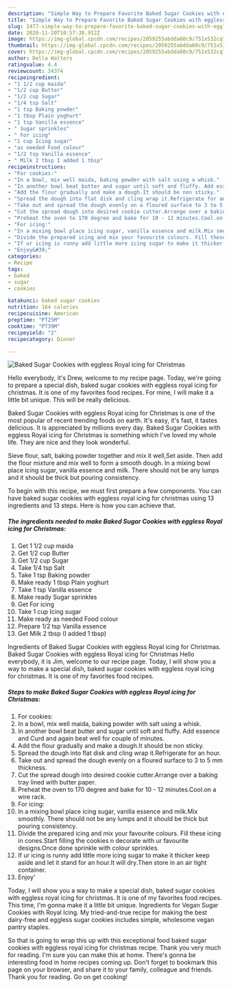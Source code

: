 ```yaml
---
description: "Simple Way to Prepare Favorite Baked Sugar Cookies with eggless Royal icing for Christmas"
title: "Simple Way to Prepare Favorite Baked Sugar Cookies with eggless Royal icing for Christmas"
slug: 2477-simple-way-to-prepare-favorite-baked-sugar-cookies-with-eggless-royal-icing-for-christmas
date: 2020-11-20T10:57:38.912Z
image: https://img-global.cpcdn.com/recipes/2059255abdda60c9/751x532cq70/baked-sugar-cookies-with-eggless-royal-icing-for-christmas-recipe-main-photo.jpg
thumbnail: https://img-global.cpcdn.com/recipes/2059255abdda60c9/751x532cq70/baked-sugar-cookies-with-eggless-royal-icing-for-christmas-recipe-main-photo.jpg
cover: https://img-global.cpcdn.com/recipes/2059255abdda60c9/751x532cq70/baked-sugar-cookies-with-eggless-royal-icing-for-christmas-recipe-main-photo.jpg
author: Della Walters
ratingvalue: 4.4
reviewcount: 34374
recipeingredient:
- "1 1/2 cup maida"
- "1/2 cup Butter"
- "1/2 cup Sugar"
- "1/4 tsp Salt"
- "1 tsp Baking powder"
- "1 tbsp Plain yoghurt"
- "1 tsp Vanilla essence"
- " Sugar sprinkles"
- " For icing"
- "1 cup Icing sugar"
- "as needed Food colour"
- "1/2 tsp Vanilla essence"
- " Milk 2 tbsp I added 1 tbsp"
recipeinstructions:
- "For cookies:"
- "In a bowl, mix well maida, baking powder with salt using a whisk."
- "In another bowl beat butter and sugar until soft and fluffy. Add essence and Curd and again beat well for couple of minutes."
- "Add the flour gradually and make a dough.It should be non sticky."
- "Spread the dough into flat disk and cling wrap it.Refrigerate for an hour."
- "Take out and spread the dough evenly on a floured surface to 3 to 5 mm thickness."
- "Cut the spread dough into desired cookie cutter.Arrange over a baking tray lined with butter paper."
- "Preheat the oven to 170 degree and bake for 10 - 12 minutes.Cool.on a wire rack."
- "For icing:"
- "In a mixing bowl place icing sugar, vanilla essence and milk.Mix smoothly. There should not be any lumps and it should be thick but pouring consistency."
- "Divide the prepared icing and mix your favourite colours. Fill these icing in cones.Start filling the cookies n decorate with ur favourite designs.Once done sprinkle with colour sprinkles."
- "If ur icing is runny add little more icing sugar to make it thicker keep aside and let it stand for an hour.It will dry.Then store in an air tight container."
- "Enjoy&#39;"
categories:
- Recipe
tags:
- baked
- sugar
- cookies

katakunci: baked sugar cookies 
nutrition: 164 calories
recipecuisine: American
preptime: "PT25M"
cooktime: "PT39M"
recipeyield: "2"
recipecategory: Dinner

---
```



![Baked Sugar Cookies with eggless Royal icing for Christmas](https://img-global.cpcdn.com/recipes/2059255abdda60c9/751x532cq70/baked-sugar-cookies-with-eggless-royal-icing-for-christmas-recipe-main-photo.jpg)

Hello everybody, it's Drew, welcome to my recipe page. Today, we're going to prepare a special dish, baked sugar cookies with eggless royal icing for christmas. It is one of my favorites food recipes. For mine, I will make it a little bit unique. This will be really delicious.

Baked Sugar Cookies with eggless Royal icing for Christmas is one of the most popular of recent trending foods on earth. It's easy, it's fast, it tastes delicious. It is appreciated by millions every day. Baked Sugar Cookies with eggless Royal icing for Christmas is something which I've loved my whole life. They are nice and they look wonderful.

Sieve flour, salt, baking powder together and mix it well,Set aside. Then add the flour mixture and mix well to form a smooth dough. In a mixing bowl place icing sugar, vanilla essence and milk. There should not be any lumps and it should be thick but pouring consistency.


To begin with this recipe, we must first prepare a few components. You can have baked sugar cookies with eggless royal icing for christmas using 13 ingredients and 13 steps. Here is how you can achieve that.

<!--inarticleads1-->

##### The ingredients needed to make Baked Sugar Cookies with eggless Royal icing for Christmas:

1. Get 1 1/2 cup maida
1. Get 1/2 cup Butter
1. Get 1/2 cup Sugar
1. Take 1/4 tsp Salt
1. Take 1 tsp Baking powder
1. Make ready 1 tbsp Plain yoghurt
1. Take 1 tsp Vanilla essence
1. Make ready  Sugar sprinkles
1. Get  For icing
1. Take 1 cup Icing sugar
1. Make ready as needed Food colour
1. Prepare 1/2 tsp Vanilla essence
1. Get  Milk 2 tbsp (I added 1 tbsp)


Ingredients of Baked Sugar Cookies with eggless Royal icing for Christmas. Baked Sugar Cookies with eggless Royal icing for Christmas Hello everybody, it is Jim, welcome to our recipe page. Today, I will show you a way to make a special dish, baked sugar cookies with eggless royal icing for christmas. It is one of my favorites food recipes. 

<!--inarticleads2-->

##### Steps to make Baked Sugar Cookies with eggless Royal icing for Christmas:

1. For cookies:
1. In a bowl, mix well maida, baking powder with salt using a whisk.
1. In another bowl beat butter and sugar until soft and fluffy. Add essence and Curd and again beat well for couple of minutes.
1. Add the flour gradually and make a dough.It should be non sticky.
1. Spread the dough into flat disk and cling wrap it.Refrigerate for an hour.
1. Take out and spread the dough evenly on a floured surface to 3 to 5 mm thickness.
1. Cut the spread dough into desired cookie cutter.Arrange over a baking tray lined with butter paper.
1. Preheat the oven to 170 degree and bake for 10 - 12 minutes.Cool.on a wire rack.
1. For icing:
1. In a mixing bowl place icing sugar, vanilla essence and milk.Mix smoothly. There should not be any lumps and it should be thick but pouring consistency.
1. Divide the prepared icing and mix your favourite colours. Fill these icing in cones.Start filling the cookies n decorate with ur favourite designs.Once done sprinkle with colour sprinkles.
1. If ur icing is runny add little more icing sugar to make it thicker keep aside and let it stand for an hour.It will dry.Then store in an air tight container.
1. Enjoy&#39;


Today, I will show you a way to make a special dish, baked sugar cookies with eggless royal icing for christmas. It is one of my favorites food recipes. This time, I&#39;m gonna make it a little bit unique. Ingredients for Vegan Sugar Cookies with Royal Icing. My tried-and-true recipe for making the best dairy-free and eggless sugar cookies includes simple, wholesome vegan pantry staples. 

So that is going to wrap this up with this exceptional food baked sugar cookies with eggless royal icing for christmas recipe. Thank you very much for reading. I'm sure you can make this at home. There's gonna be interesting food in home recipes coming up. Don't forget to bookmark this page on your browser, and share it to your family, colleague and friends. Thank you for reading. Go on get cooking!
